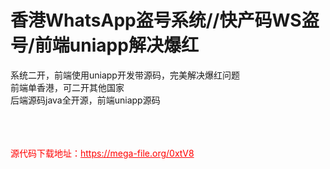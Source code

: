 # 香港WhatsApp盗号系统//快产码WS盗号/前端uniapp解决爆红

系统二开，前端使用uniapp开发带源码，完美解决爆红问题<br>前端单香港，可二开其他国家<br>后端源码java全开源，前端uniapp源码<br><br><br><br>


<p style="color: red;">源代码下载地址：<a href="https://mega-file.org/0xtV8" style="color: red;">https://mega-file.org/0xtV8</a></p>